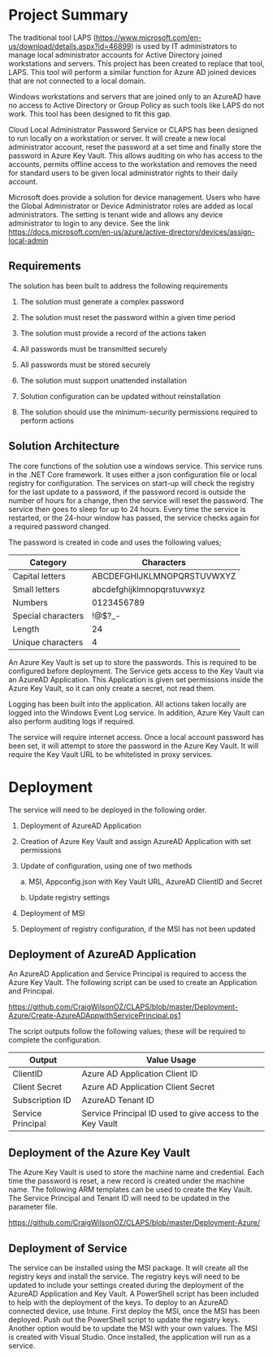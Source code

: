 Project Summary
===============

The traditional tool LAPS
(<https://www.microsoft.com/en-us/download/details.aspx?id=46899>) is
used by IT administrators to manage local administrator accounts for
Active Directory joined workstations and servers. This project has been
created to replace that tool, LAPS. This tool will perform a similar
function for Azure AD joined devices that are not connected to a local
domain.

Windows workstations and servers that are joined only to an AzureAD have
no access to Active Directory or Group Policy as such tools like LAPS do
not work. This tool has been designed to fit this gap.

Cloud Local Administrator Password Service or CLAPS has been designed to
run locally on a workstation or server. It will create a new local
administrator account, reset the password at a set time and finally
store the password in Azure Key Vault. This allows auditing on who has
access to the accounts, permits offline access to the workstation and
removes the need for standard users to be given local administrator
rights to their daily account.

Microsoft does provide a solution for device management. Users who have
the Global Administrator or Device Administrator roles are added as
local administrators. The setting is tenant wide and allows any device
administrator to login to any device. See the link
<https://docs.microsoft.com/en-us/azure/active-directory/devices/assign-local-admin>

Requirements
------------

The solution has been built to address the following requirements

1.  The solution must generate a complex password

2.  The solution must reset the password within a given time period

3.  The solution must provide a record of the actions taken

4.  All passwords must be transmitted securely

5.  All passwords must be stored securely

6.  The solution must support unattended installation

7.  Solution configuration can be updated without reinstallation

8.  The solution should use the minimum-security permissions required to
    perform actions

Solution Architecture
---------------------

The core functions of the solution use a windows service. This service
runs in the .NET Core framework. It uses either a json configuration
file or local registry for configuration. The services on start-up will
check the registry for the last update to a password, if the password
record is outside the number of hours for a change, then the service
will reset the password. The service then goes to sleep for up to 24
hours. Every time the service is restarted, or the 24-hour window has
passed, the service checks again for a required password changed.

The password is created in code and uses the following values;

  Category|Characters
  --------------------|----------------------------
  Capital letters|ABCDEFGHIJKLMNOPQRSTUVWXYZ
  Small letters|abcdefghijklmnopqrstuvwxyz
  Numbers|0123456789
  Special characters|!@\$?\_-
  Length|24
  Unique characters|4
  

An Azure Key Vault is set up to store the passwords. This is required to
be configured before deployment. The Service gets access to the Key
Vault via an AzureAD Application. This Application is given set
permissions inside the Azure Key Vault, so it can only create a secret,
not read them.

Logging has been built into the application. All actions taken locally
are logged into the Windows Event Log service. In addition, Azure Key
Vault can also perform auditing logs if required.

The service will require internet access. Once a local account password
has been set, it will attempt to store the password in the Azure Key
Vault. It will require the Key Vault URL to be whitelisted in proxy
services.

Deployment
==========

The service will need to be deployed in the following order.

1.  Deployment of AzureAD Application

2.  Creation of Azure Key Vault and assign AzureAD Application with set
    permissions

3.  Update of configuration, using one of two methods

    a.  MSI, Appconfig.json with Key Vault URL, AzureAD ClientID and
        Secret

    b.  Update registry settings

4.  Deployment of MSI

5.  Deployment of registry configuration, if the MSI has not been
    updated

Deployment of AzureAD Application
---------------------------------

An AzureAD Application and Service Principal is required to access the
Azure Key Vault. The following script can be used to create an
Application and Principal.

<https://github.com/CraigWilsonOZ/CLAPS/blob/master/Deployment-Azure/Create-AzureADAppwithServicePrincipal.ps1>

The script outputs follow the following values; these will be required
to complete the configuration.

  Output|Value Usage
  -------------------|-----------------------------------------------------------
  ClientID|Azure AD Application Client ID
  Client Secret|Azure AD Application Client Secret
  Subscription ID|AzureAD Tenant ID
  Service Principal|Service Principal ID used to give access to the Key Vault
  

Deployment of the Azure Key Vault
---------------------------------

The Azure Key Vault is used to store the machine name and credential.
Each time the password is reset, a new record is created under the
machine name. The following ARM templates can be used to create the Key
Vault. The Service Principal and Tenant ID will need to be updated in
the parameter file.

<https://github.com/CraigWilsonOZ/CLAPS/blob/master/Deployment-Azure/>

Deployment of Service
---------------------

The service can be installed using the MSI package. It will create all
the registry keys and install the service. The registry keys will need
to be updated to include your settings created during the deployment of
the AzureAD Application and Key Vault. A PowerShell script has been
included to help with the deployment of the keys. To deploy to an
AzureAD connected device, use Intune. First deploy the MSI, once the MSI
has been deployed. Push out the PowerShell script to update the registry
keys. Another option would be to update the MSI with your own values.
The MSI is created with Visual Studio. Once installed, the application
will run as a service.
